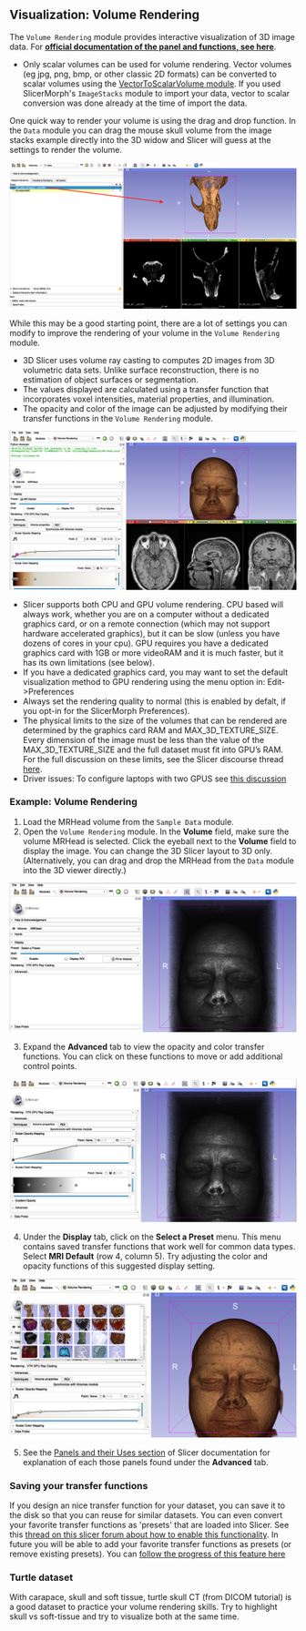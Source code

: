 ## Visualization: Volume Rendering
The `Volume Rendering` module provides interactive visualization of 3D image data. For [**official documentation of the panel and functions, see here**](https://slicer.readthedocs.io/en/latest/user_guide/modules/volumerendering.html).

* Only scalar volumes can be used for volume rendering. Vector volumes (eg jpg, png, bmp, or other classic 2D formats) can be converted to scalar volumes using the [VectorToScalarVolume module](https://www.slicer.org/wiki/Documentation/Nightly/Modules/VectorToScalarVolume). If you used SlicerMorph's `ImageStacks` module to import your data, vector to scalar conversion was done already at the time of import the data.

One quick way to render your volume is using the drag and drop function. In the `Data` module you can drag the mouse skull volume from the image stacks example directly into the 3D widow and Slicer will guess at the settings to render the volume. 

<img src="./DragDropVR.png">

While this may be a good starting point, there are a lot of settings you can modify to improve the rendering of your volume in the `Volume Rendering` module. 

* 3D Slicer uses volume ray casting to computes 2D images from 3D volumetric data sets. Unlike surface reconstruction, there is no estimation of object surfaces or segmentation.
* The values displayed are calculated using a transfer function that incorporates voxel intensities, material properties, and illumination.
* The opacity and color of the image can be adjusted by modifying their transfer functions in the `Volume Rendering` module.

 <img src="./volumeRenderTF.png">
 
* Slicer supports both CPU and GPU volume rendering. CPU based will always work, whether you are on a computer without a dedicated graphics card, or on a remote connection (which may not support hardware accelerated graphics), but it can be slow (unless you have dozens of cores in your cpu). GPU requires you have a dedicated graphics card with 1GB or more videoRAM and it is much faster, but it has its own limitations (see below).  
* If you have a dedicated graphics card, you may want to set the default visualization method to GPU rendering using the menu option in: Edit->Preferences 
* Always set the rendering quality to normal (this is enabled by defalt, if you opt-in for the SlicerMorph Preferences).
* The physical limits to the size of the volumes that can be rendered are determined by the graphics card RAM and MAX_3D_TEXTURE_SIZE. Every dimension of the image must be less than the value of the MAX_3D_TEXTURE_SIZE and the full dataset must fit into GPU’s RAM. For the full discussion on these limits, see the Slicer discourse thread [here](https://discourse.slicer.org/t/what-spec-gpu-is-required-for-gpu-volumentric-rendering/1596).
* Driver issues: To configure laptops with two GPUS see [this discussion](https://discourse.slicer.org/t/can-i-choose-which-gpu-to-use/3149)


### Example: Volume Rendering 
1. Load the MRHead volume from the `Sample Data` module.
2. Open the `Volume Rendering` module. In the **Volume** field, make sure the volume MRHead is selected. Click the eyeball next to the **Volume** field to display the image. You can change the 3D Slicer layout to 3D only. (Alternatively, you can drag and drop the MRHead from the `Data` module into the 3D viewer directly.)

<img src="./initialDisplay.png">

3. Expand the **Advanced** tab to view the opacity and color transfer functions. You can click on these functions to move or add additional control points.
<img src="./initialTF.png">

4. Under the **Display** tab, click on the **Select a Preset** menu. This menu contains saved transfer functions that work well for common data types. Select **MRI Default** (row 4, column 5). Try adjusting the color and opacity functions of this suggested display setting.
<img src="./colorPreset.png">

5. See the [Panels and their Uses section](https://slicer.readthedocs.io/en/latest/user_guide/modules/volumerendering.html#panels-and-their-use) of Slicer documentation for explanation of each those panels found under the **Advanced** tab. 

### Saving your transfer functions
If you design an nice transfer function for your dataset, you can save it to the disk so that you can reuse for similar datasets. You can even convert your favorite transfer functions as 'presets' that are loaded into Slicer. See this [thread on this slicer forum about how to enable this functionality](https://discourse.slicer.org/t/i-want-to-boot-up-with-my-very-own-color-map-and-a-black-background/16383/11). In future you will be able to add your favorite transfer functions as presets (or remove existing presets). You can [follow the progress of this feature here](https://github.com/Slicer/Slicer/issues/5505)

### Turtle dataset

With carapace, skull and soft tissue, turtle skull CT (from DICOM tutorial) is a good dataset to practice your volume rendering skills. Try to highlight skull vs soft-tissue and try to visualize both at the same time. 


